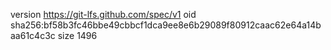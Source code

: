 version https://git-lfs.github.com/spec/v1
oid sha256:bf58b3fc46bbe49cbbcf1dca9ee8e6b29089f80912caac62e64a14baa61c4c3c
size 1496

